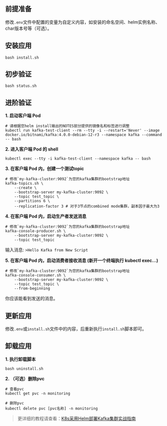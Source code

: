 前提准备
---

修改`.env`文件中配置的变量为自定义内容，如安装的命名空间、helm实例名称、char版本号等（可选）。

安装应用
---

```shell
bash install.sh
```

初步验证
---

```shell
bash status.sh
```

进阶验证
---

**1. 启动客户端 Pod**

```shell
# 请根据您helm install输出的NOTES部分提供的镜像名和标签进行调整
kubectl run kafka-test-client --rm --tty -i --restart='Never' --image docker.io/bitnami/kafka:4.0.0-debian-12-r3 --namespace kafka --command -- bash
```
    
**2. 进入客户端 Pod 的 shell**

```shell
kubectl exec --tty -i kafka-test-client --namespace kafka -- bash
```
    
**3. 在客户端 Pod 内，创建一个测试topic**

```shell
# 修改`my-kafka-cluster:9092`为您的kafka集群的bootstrap地址
kafka-topics.sh \
    --create \
    --bootstrap-server my-kafka-cluster:9092 \
    --topic test_topic \
    --partitions 6 \
    --replication-factor 3 # 对于3节点的combined mode集群，副本因子最大为3
```
    
**4. 在客户端 Pod 内，启动生产者发送消息**

```shell
# 修改`my-kafka-cluster:9092`为您的kafka集群的bootstrap地址
kafka-console-producer.sh \
    --bootstrap-server my-kafka-cluster:9092 \
    --topic test_topic
```
输入消息: `>Hello Kafka from New Script`

**5. 在客户端 Pod 内，启动消费者接收消息 (新开一个终端执行 kubectl exec...)**

```shell
# 修改`my-kafka-cluster:9092`为您的kafka集群的bootstrap地址
kafka-console-consumer.sh \
    --bootstrap-server my-kafka-cluster:9092 \
    --topic test_topic \
    --from-beginning
```
你应该能看到发送的消息。

更新应用
---

修改`.env`或`install.sh`文件中的内容，后重新执行`install.sh`脚本即可。

卸载应用
---

**1. 执行卸载脚本**

```shell
bash uninstall.sh
```

**2. （可选）删除pvc**

```shell
# 查看pvc
kubectl get pvc -n monitoring

# 删除pvc
kubectl delete pvc [pvc名称] -n monitoring
```

> 更详细的教程请查看：[K8s采用Helm部署Kafka集群实战指南](https://lbs.wiki/pages/84c192a2/)
